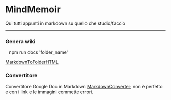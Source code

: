 # MindMemoir

Qui tutti appunti in markdown su quello che studio/faccio

---

### Genera wiki 
` `
npm run docs 'folder_name'
` `

[MarkdownToFolderHTML](https://github.com/joakin/markdown-folder-to-html)

### Convertitore

Convertitore Google Doc in Markdown [MarkdownConverter](https://gdoc2md.com/); non è perfetto e con i link e le immagini commette errori.

